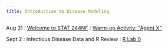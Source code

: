 ```yaml
---
title: Introduction to Disease Modeling
---
```


Aug 31
: [Welcome to STAT 244NF](#)
  : [Warm-up Activity: "Agent X"](#) 

Sept 2
: Infectious Disease Data and R Review
  : [R Lab 0](https://github.com/mhc-stat-244nf-f2021/Lab_0)

<!--Sep 30
: [Variables & Objects](#)
  : [1.2](#), [2.1](#)

Oct 1
: **Lab**{: .label .label-purple } [Intro to Java](#)

Oct 2
: [Tracing, IntLists, & Recursion](#)
  : [2.1](#)
: **HW 1 due**{: .label .label-red }-->
